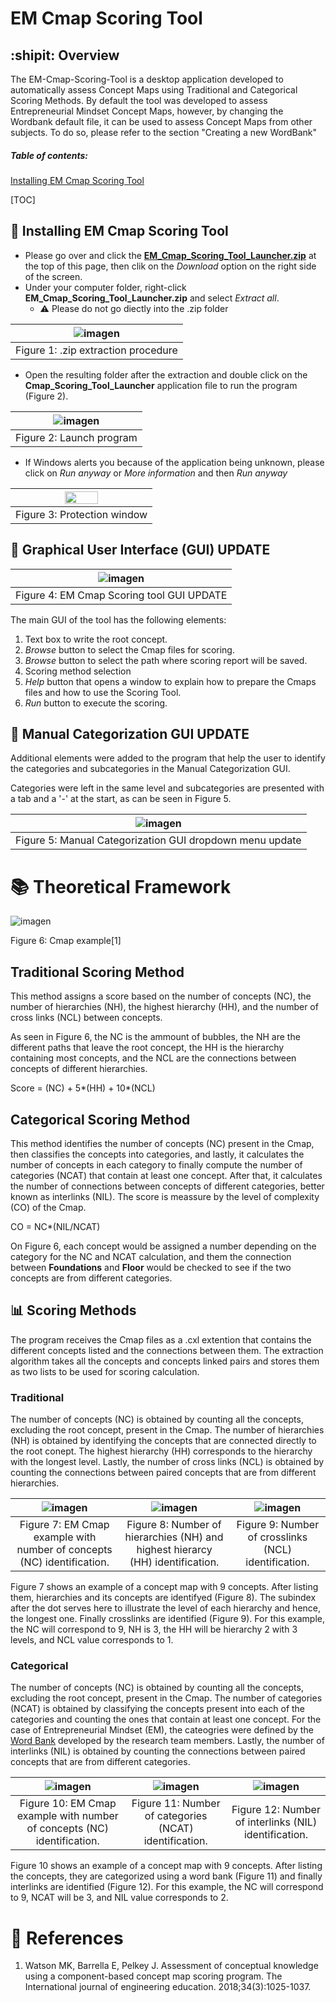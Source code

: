 # EM Cmap Scoring Tool

## :shipit: Overview

The EM-Cmap-Scoring-Tool is a desktop application developed to automatically assess Concept Maps using Traditional and Categorical Scoring Methods. By default the tool was developed to assess Entrepreneurial Mindset Concept Maps, however, by changing the Wordbank default file, it can be used to assess Concept Maps from other subjects. To do so, please refer to the section "Creating a new WordBank"

##### Table of contents:
[Installing EM Cmap Scoring Tool](#Installing-EM-Cmap-Scoring-Tool)  


[TOC]

## :wrench: Installing EM Cmap Scoring Tool
- Please go over and click the [**EM_Cmap_Scoring_Tool_Launcher.zip**](https://github.com/RMejiaE/EM-Cmap-Scoring-Tool/blob/main/Phase_5/EM_Cmap_Scoring_Tool_Launcher.zip) at the top of this page, then clik on the *Download* option on the right side of the screen.
- Under your computer folder, right-click **EM_Cmap_Scoring_Tool_Launcher.zip** and select *Extract all*.
  - :warning: Please do not go diectly into the .zip folder
  
| ![imagen](https://user-images.githubusercontent.com/78668372/233404342-ba3c8d10-e2c7-437e-a0da-82f20dab5c04.png) |
| :-: |
| Figure 1: .zip extraction procedure |

- Open the resulting folder after the extraction and double click on the **Cmap_Scoring_Tool_Launcher** application file to run the program (Figure 2).

| ![imagen](https://user-images.githubusercontent.com/78668372/230093790-764e3e18-1c3c-4f5b-88ff-1b8e95e21c47.png) |
| :-: |
| Figure 2: Launch program |

- If Windows alerts you because of the application being unknown, please click on *Run anyway* or *More information* and then *Run anyway*

| <img src="https://user-images.githubusercontent.com/78668372/229847812-d8e15832-8819-401c-af6d-07d6c938bb0a.png" width=50% height=60%> |
| :-: |
| Figure 3: Protection window |

## :crystal_ball: Graphical User Interface (GUI) UPDATE

| ![imagen](https://user-images.githubusercontent.com/78668372/245651333-1d85aebc-c658-4ef8-b2c7-63a9037726f5.png) |
| :-: |
| Figure 4: EM Cmap Scoring tool GUI UPDATE |

The main GUI of the tool has the following elements:  

1. Text box to write the root concept.
2. *Browse* button to select the Cmap files for scoring.
3. *Browse* button to select the path where scoring report will be saved.
4. Scoring method selection
5. *Help* button that opens a window to explain how to prepare the Cmaps files and how to use the Scoring Tool.
6. *Run* button to execute the scoring.

## 🔮 Manual Categorization GUI UPDATE
Additional elements were added to the program that help the user to identify the categories and subcategories in the Manual Categorization GUI. 

Categories were left in the same level and subcategories are presented with a tab and a '-' at the start, as can be seen in Figure 5.

| ![imagen](https://user-images.githubusercontent.com/78668372/245650502-b4fe9877-406d-4909-8f53-5d93dfcc1b3f.png) |
| :-: |
| Figure 5: Manual Categorization GUI dropdown menu update |

# 📚 Theoretical Framework
![imagen](https://user-images.githubusercontent.com/78668372/222168066-8f58282b-3591-43e3-a3ed-1d50a78556a4.png)

Figure 6: Cmap example[1]
## Traditional Scoring Method
This method assigns a score based on the number of concepts (NC), the number of hierarchies (NH), the highest hierarchy (HH), and the number of cross links (NCL) between concepts.

As seen in Figure 6, the NC is the ammount of bubbles, the NH are the different paths that leave the root concept, the HH is the hierarchy containing most concepts, and the NCL are the connections between concepts of different hierarchies.

Score = (NC) + 5*(HH) + 10*(NCL)
## Categorical Scoring Method
This method identifies the number of concepts (NC) present in the Cmap, then classifies the concepts into categories, and lastly, it calculates the number of concepts in each category to finally compute the number of categories (NCAT) that contain at least one concept. After that, it calculates the number of  connections between concepts of different categories, better known as interlinks (NIL). The score is meassure by the level of complexity (CO) of the Cmap.

CO = NC*(NIL/NCAT)

On Figure 6, each concept would be assigned a number depending on the category for the NC and NCAT calculation, and them the connection between **Foundations** and **Floor** would be checked to see if the two concepts are from different categories.

## :bar_chart: Scoring Methods 
The program receives the Cmap files as a .cxl extention that contains the different concepts listed and the connections between them. The extraction algorithm takes all the concepts and concepts linked pairs and stores them as two lists to be used for scoring calculation.
### Traditional
The number of concepts (NC) is obtained by counting all the concepts, excluding the root concept, present in the Cmap. The number of hierarchies (NH) is obtained by identifying the concepts that are connected directly to the root conept. The highest hierarchy (HH) corresponds to the hierarchy with the longest level. Lastly, the number of cross links (NCL) is obtained by counting the connections between paired concepts that are from different hierarchies.

| ![imagen](https://user-images.githubusercontent.com/78668372/229846688-053cee04-0534-417b-a71f-7421fccae00b.png) | ![imagen](https://user-images.githubusercontent.com/78668372/229847229-deb70aed-940f-49b2-89c1-6a0e4ce86f47.png)    | ![imagen](https://user-images.githubusercontent.com/78668372/229847398-aec3cc25-ae7f-4eb0-b5ba-2de266ecda3a.png) |
| :-: | :-: | :-: |
| Figure 7: EM Cmap example with number of concepts (NC) identification. | Figure 8: Number of hierarchies (NH) and highest hierarcy (HH) identification. | Figure 9: Number of crosslinks (NCL) identification. |

Figure 7 shows an example of a concept map with 9 concepts. After listing them, hierarchies and its concepts are identifyed (Figure 8). The subindex after the dot serves here to illustrate the level of each hierarchy and hence, the longest one. Finally crosslinks are identified (Figure 9).
For this example, the NC will correspond to 9, NH is 3, the HH will be hierarchy 2 with 3 levels, and NCL value corresponds to 1.

### Categorical
The number of concepts (NC) is obtained by counting all the concepts, excluding the root concept, present in the Cmap. The number of categories (NCAT) is obtained by classifying the concepts present into each of the categories and counting the ones that contain at least one concept. For the case of Entrepreneurial Mindset (EM), the cateogries were defined by the [Word Bank](https://github.com/RMejiaE/EM-Cmap-Scoring-Tool/blob/main/Phase_2/WordBank.csv) developed by the research team members. Lastly, the number of interlinks (NIL) is obtained by counting the connections between paired concepts that are from different categories.

| ![imagen](https://user-images.githubusercontent.com/78668372/229618016-94668494-1f69-418b-9535-5520c98fda32.png) | ![imagen](https://user-images.githubusercontent.com/78668372/229618225-0650527c-9952-4f7c-af26-fb7dd75c95c5.png) | ![imagen](https://user-images.githubusercontent.com/78668372/229618261-4721051f-92f2-4f9b-9fdc-54e18428638a.png) |
| :-: | :-: | :-: |
| Figure 10: EM Cmap example with number of concepts (NC) identification. | Figure 11: Number of categories (NCAT) identification. | Figure 12: Number of interlinks (NIL) identification. |

Figure 10 shows an example of a concept map with 9 concepts. After listing the concepts, they are categorized using a word bank (Figure 11) and finally interlinks are identified (Figure 12).
For this example, the NC will correspond to 9, NCAT will be 3, and NIL value corresponds to 2.


# 📑 References
1. Watson MK, Barrella E, Pelkey J. Assessment of conceptual knowledge using a component-based concept map scoring program. The International journal of engineering education. 2018;34(3):1025-1037.
